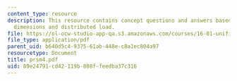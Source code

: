 ```yaml
---
content_type: resource
description: This resource contains concept questions and answers based on cross sectional
  dimensions and distributed load.
file: https://ol-ocw-studio-app-qa.s3.amazonaws.com/courses/16-01-unified-engineering-i-ii-iii-iv-fall-2005-spring-2006/89e24791cd42119b808ffeedba37c316_prsm4.pdf
file_type: application/pdf
parent_uid: b640d5c4-9375-61ab-448e-c8a1ec804a97
resourcetype: Document
title: prsm4.pdf
uid: 89e24791-cd42-119b-808f-feedba37c316
---
```

